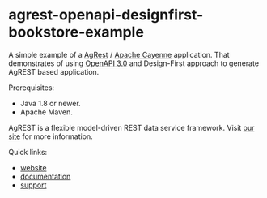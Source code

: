 # agrest-openapi-designfirst-bookstore-example

A simple example of a [AgRest](http://agrest.io) / [Apache Cayenne](http://cayenne.apache.org/) application.
That demonstrates of using [OpenAPI 3.0](https://www.openapis.org/) and Design-First approach to generate AgREST based application. 

Prerequisites:

* Java 1.8 or newer.
* Apache Maven.

AgREST is a flexible model-driven REST data service framework. Visit [our site](http://linkrest.io/) for more information.

Quick links:

* [website](http://agrest.io)
* [documentation](http://agrest.io/docs/)
* [support](https://groups.google.com/forum/?#!forum/linkrest-user)
